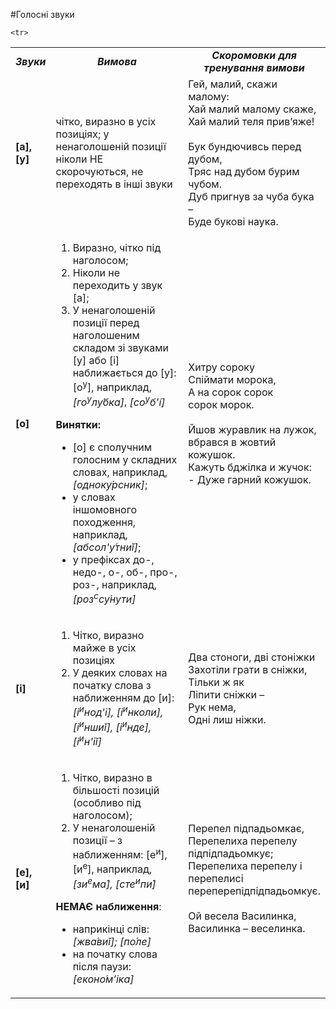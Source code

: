 #Голосні звуки

<table>
<col width="10%">
<col width="55%">
<col width="35%">
  <tr>
  <td><center><b><i>Звуки</i></b></center></td>
  <td><center><b><i>Вимова</i></b></center></td>
  <td><center><b><i>Скоромовки для тренування вимови</i></b></center></td>
  </tr>

  <tr>
  <td><b>[а], [у]</b></td>
  <td>чітко, виразно в усіх позиціях; у ненаголошеній позиції ніколи НЕ скорочуються, не переходять в інші звуки</td>
  <td>Гей, малий, скажи малому:<br/>
Хай малий малому скаже, <br/>
Хай малий теля прив’яже!<br/>
<br/>
Бук бундючивсь перед дубом,<br/>
Тряс над дубом бурим чубом.<br/>
Дуб пригнув за чуба бука –<br/>
Буде букові наука.  </td>
  </tr>

  <tr>
  <td><b>[о]</b></td>
  <td>
<ol>
<li> Виразно, чітко під наголосом;</li>
<li> Ніколи не переходить у звук <span class="p1">[а]</span>;</li>
<li> У ненаголошеній позиції перед наголошеним складом зі звуками <span class="p1">[у]</span> або <span class="p1">[і]</span> наближається до <span class="p1">[у]</span>: [о<sup>у</sup>], наприклад, <i>[го<sup>у</sup>лу&#769;бка]</i>, <i>[со<sup>у</sup>б’і&#769;]</i></li>
</ol>
<b>Винятки:</b> 
<ul>
<li> <span class="p1">[о]</span> є сполучним голосним у складних словах, наприклад, <i>[одноку&#769;рсник]</i>;</li>
<li>у словах іншомовного походження, наприклад, <i>[абсол'у&#769;тниǐ]</i>;</li>
<li>у префіксах <span class="p1">до-</span>, <span class="p1">недо-</span>, <span class="p1">о-</span>, <span class="p1">об-</span>, <span class="p1">про-</span>, <span class="p1">роз-</span>, наприклад, <i>[роз<sup>с</sup>су&#769;нути]</i></li>
</ul>
</td>
  <td>
  Хитру сороку <br>
Спіймати морока, <br>
А на сорок сорок <br>
сорок морок.<br>
<br>
Йшов журавлик на лужок, <br>
вбрався в жовтий кожушок. <br>
Кажуть бджілка и жучок: <br>
- Дуже гарний кожушок.
</td>
  </tr>

    <tr>
  <td><b>[і]</b></td>
  <td>
  <ol>
  <li> Чітко, виразно майже в усіх позиціях</li>
<li> У деяких словах на початку слова з наближенням до <span class="p1">[и]</span>:<br>
 <i>[і<sup>и</sup>нод'і], [і<sup>и</sup>нколи], [і<sup>и</sup>ншиǐ], [і<sup>и</sup>нде], [і<sup>и</sup>н'іǐ]</i></li>
</ol>
</td>
  <td>Два стоноги, дві стоніжки<br>
Захотіли грати в сніжки,<br>
Тільки ж як<br>
Ліпити сніжки –<br> 
Рук нема, <br>
Одні лиш ніжки.</td>
  </tr>

  <tr>
  <td><b>[е],[и]</b></td>
  <td>
  <ol>
  <li> Чітко, виразно в більшості позицій (особливо під наголосом);</li>
<li> У ненаголошеній позиції – з наближенням: [е<sup>и</sup>], [и<sup>е</sup>], наприклад, <i>[зи<sup>е</sup>ма&#769;], [сте<sup>и</sup>пи&#769;]</i></li>
</ol>
<b>НЕМАЄ наближення</b>:
<ul>
<li>наприкінці слів: <i>[жва&#769;виǐ]; [по&#769;ле]</i></li>
<li>на початку слова після паузи: <i>[еконо&#769;м’іка]</i></li></td>
  <td>Перепел підпадьомкає,<br>
Перепелиха перепелу підпідпадьомкує;<br> 
Перепелиха перепелу і перепелисі переперепідпідпадьомкує.<br>
<br>
Ой весела Василинка, <br>
Василинка – веселинка. </td>
  </tr>
</table>
